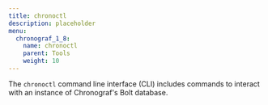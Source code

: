 ```yaml
---
title: chronoctl
description: placeholder
menu:
  chronograf_1_8:
    name: chronoctl
    parent: Tools
    weight: 10
---
```


The `chronoctl` command line interface (CLI) includes commands to interact with an instance of Chronograf's Bolt database.
